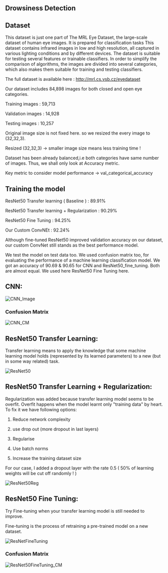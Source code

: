 ## Drowsiness Detection


## Dataset

This dataset is just one part of The MRL Eye Dataset, the large-scale dataset of human eye images. It is prepared for classification tasks This dataset contains infrared images in low and high resolution, all captured in various lighting conditions and by different devices. The dataset is suitable for testing several features or trainable classifiers. In order to simplify the comparison of algorithms, the images are divided into several categories, which also makes them suitable for training and testing classifiers.

The full dataset is available here : http://mrl.cs.vsb.cz/eyedataset

Our dataset includes 84,898 images for both closed and open eye categories.

Training images : 59,713

Validation images : 14,928

Testing images : 10,257

Original image size is not fixed here. so we resized the every image to (32,32,3).

Resized (32,32,3) -> smaller image size means less training time !

Dataset has been already balanced,i.e both categories have same number of images. Thus, we shall only look at Accuracy metric.

Key metric to consider model performance -> val_categorical_accuracy

## Training the model


ResNet50 Transfer learning ( Baseline ) : 89.91%

ResNet50 Transfer learning + Regularization : 90.29%

ResNet50 Fine Tuning : 94.25%

Our Custom ConvNEt : 92.24%

Although fine-tuned ResNet50 improved validation accuracy on our dataset, our custom ConvNet still stands as the best performance model.

We test the model on test data too. We used confusion matrix too, for evaluating the performance of a machine learning classification model. We got an accuracy of 90.69 & 90.65 for CNN and ResNet50_fine_tuning. Both are almost equal. We used here ResNet50 Fine Tuning here. 

## CNN:

![CNN_Image](https://github.com/saikarthiknaladala/Drowsiness_Detection_Project/assets/144606889/f348c8e4-a033-4977-b984-b04ff4b169be)

### Confusion Matrix

![CNN_CM](https://github.com/saikarthiknaladala/Drowsiness_Detection_Project/assets/144606889/8f075d85-32f4-47c3-acf9-16019c449cc2)

## ResNet50 Transfer Learning:
Transfer learning means to apply the knowledge that some machine learning model holds (represented by its learned parameters) to a new (but in some way related) task.

![ResNet50](https://github.com/saikarthiknaladala/Drowsiness_Detection_Project/assets/144606889/ffeb8b4c-0ed3-4973-9fc5-bd2a4b9d7207)

## ResNet50 Transfer Learning + Regularization:
Regularization was added because transfer learning model seems to be overfit. Overfit happens when the model learnt only "training data" by heart.
To fix it we have following options:

1. Reduce network complexity

2. use drop out (more dropout in last layers)

3. Regularise

4. Use batch norms

5. Increase the training dataset size
                              
For our case, I added a dropout layer with the rate 0.5 ( 50% of learning weights will be cut off randomly ! )

![ResNet50Reg](https://github.com/saikarthiknaladala/Drowsiness_Detection_Project/assets/144606889/2b6cf04d-d7ff-42fb-ac73-79e7769c5df4)

## ResNet50 Fine Tuning:
Try Fine-tuning when your transfer learning model is still needed to improve.

Fine-tuning is the process of retraining a pre-trained model on a new dataset. 

![ResNetFineTuning](https://github.com/saikarthiknaladala/Drowsiness_Detection_Project/assets/144606889/a7fb5ea3-f81c-4e43-904a-6f3543c32397)

### Confusion Matrix

![ResNet50FineTuning_CM](https://github.com/saikarthiknaladala/Drowsiness_Detection_Project/assets/144606889/c79067c3-7913-4b4c-8280-e85a58778bd5)
